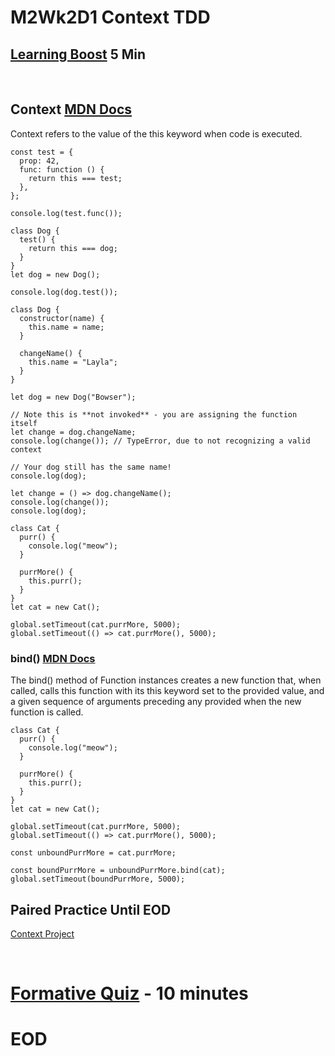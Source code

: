 # M2Wk2D1 Context TDD

## [Learning Boost](https://open.appacademy.io/learn/js-py---pt-jul-2023-online/week-8---context-and-tdd/learning-boost---monday) 5 Min

<br/>

## Context [MDN Docs](https://developer.mozilla.org/en-US/docs/Web/JavaScript/Reference/Operators/this)
Context refers to the value of the this keyword when code is executed.

```
const test = {
  prop: 42,
  func: function () {
    return this === test;
  },
};

console.log(test.func());

class Dog {
  test() {
    return this === dog;
  }
}
let dog = new Dog();

console.log(dog.test());
```

```
class Dog {
  constructor(name) {
    this.name = name;
  }

  changeName() {
    this.name = "Layla";
  }
}

let dog = new Dog("Bowser");

// Note this is **not invoked** - you are assigning the function itself
let change = dog.changeName;
console.log(change()); // TypeError, due to not recognizing a valid context

// Your dog still has the same name!
console.log(dog);

let change = () => dog.changeName();
console.log(change());
console.log(dog);
```


```
class Cat {
  purr() {
    console.log("meow");
  }

  purrMore() {
    this.purr();
  }
}
let cat = new Cat();

global.setTimeout(cat.purrMore, 5000);
global.setTimeout(() => cat.purrMore(), 5000);
```

### bind() [MDN Docs](https://developer.mozilla.org/en-US/docs/Web/JavaScript/Reference/Global_Objects/Function/bind)
The bind() method of Function instances creates a new function that, when called, calls this function with its this keyword set to the provided value, and a given sequence of arguments preceding any provided when the new function is called.

```
class Cat {
  purr() {
    console.log("meow");
  }

  purrMore() {
    this.purr();
  }
}
let cat = new Cat();

global.setTimeout(cat.purrMore, 5000);
global.setTimeout(() => cat.purrMore(), 5000);

const unboundPurrMore = cat.purrMore;

const boundPurrMore = unboundPurrMore.bind(cat);
global.setTimeout(boundPurrMore, 5000);
```

## Paired Practice Until EOD
[Context Project](https://open.appacademy.io/learn/js-py---pt-jul-2023-online/week-8---context-and-tdd/context-project--phase-1-3)


<br/>

# [Formative Quiz](https://open.appacademy.io/learn/js-py---pt-jul-2023-online/week-8---context-and-tdd/formative-quiz---monday) - 10 minutes


# EOD
